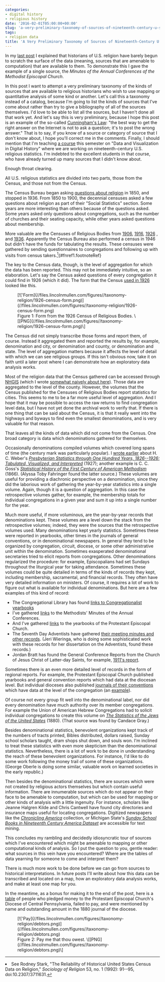 ```yaml
---
categories:
- digital history
- religious history
date: '2016-02-01T05:00:00+00:00'
slug: 'a-very-preliminary-taxonomy-of-sources-of-nineteenth-century-u-s-religious-data'
tags:
- religion data
title: 'A Very Preliminary Taxonomy of Sources of Nineteenth-Century U.S. Religious Data'
---
```


In my [last post](http://usreligion.blogspot.com/2016/01/Where-the-Problem-with-Historical-Data-about-U-S-Religion-Really-Lies.html) I explained that historians of U.S. religion have barely begun to scratch the surface of the data (meaning, sources that are amenable to computation) that are available to them. To demonstrate this I gave the example of a single source, the *Minutes of the Annual Conferences of the Methodist Episcopal Church*.

In this post I want to attempt a very preliminary taxonomy of the kinds of sources that are available to religious historians who wish to use mapping or quantitative analysis of some kind or another. Let's call this a taxonomy instead of a catalog, because I'm going to list the kinds of sources that I've come about rather than try to give a bibliography of all of the sources themselves. I'd love to be able to list all the sources, but I haven't done all that work yet. And let's say this is very preliminary, because I hope this post is an example of the so-called [Cunningham's Law](https://meta.wikimedia.org/wiki/Cunningham%27s_Law): "the best way to get the right answer on the Internet is not to ask a question; it's to post the wrong answer." That is to say, if you know of a source or category of source that I don't know about, I hope you'll correct me in the comments. Finally, I should mention that I'm teaching [a course](http://lincolnmullen.com/courses/data-dh.2016/) this semester on "Data and Visualization in Digital History" where we are working on nineteenth-century U.S. religious statistics. I'm indebted to the excellent students in that course, who have already turned up many sources that I didn't know about.

Enough throat clearing.

All U.S. religious statistics are divided into two parts, those from the Census, and those not from the Census.

<!--more-->
The Census Bureau began asking [questions about religion](https://ask.census.gov/faq.php?id=5000&faqId=29) in 1850, and stopped in 1936. From 1850 to 1900, the decennial censuses asked a few questions about religion as part of their "Social Statistics" section. Some years are more interesting than others because of the questions asked. Some years asked only questions about congregations, such as the number of churches and their seating capacity, while other years asked questions about membership.

More valuable are the Censuses of Religious Bodies from [1906](http://catalog.hathitrust.org/Record/001408064), [1916](http://catalog.hathitrust.org/Record/001408065), [1926](http://catalog.hathitrust.org/Record/001408066) , and [1936](http://catalog.hathitrust.org/Record/001408067). Apparently the Census Bureau also performed a census in 1946 but didn't have the funds for tabulating the results. These censuses were gathered by sending questionnaires to congregations and following up with visits from census takers.[<sup>1</sup>](#fn1){\#fnref1.footnoteRef}

The key to the Census data, though, is the level of aggregation for which the data has been reported. This may not be immediately intuitive, so an elaboration. Let's say the Census asked questions of every congregation it could find in 1926 (which it did). The form that the Census [used in 1926](http://www2.census.gov/prod2/decennial/documents/13949806v1ch1.pdf) looked like this.
<figure id="figure-1">
[!['Form](//files.lincolnmullen.com/figures//taxonomy-religion/1926-census-form.png)](//files.lincolnmullen.com/figures//taxonomy-religion/1926-census-form.png)
<figcaption>
Figure 1: Form from the 1926 Census of Religious Bodies. \[[PNG](//files.lincolnmullen.com/figures//taxonomy-religion/1926-census-form.png)\]
</figcaption>
</figure>
The Census did not simply transcribe those forms and report them, of course. Instead it aggregated them and reported the results by, for example, denomination and city, or denomination and county, or denomination and state. The level of aggregation matters because it affects the level of detail with which we can see religious groups. If this isn't obvious now, take it on faith until a later post where I can demonstrate how an exploratory data analysis works.

Most of the religion data that the Census gathered can be accessed through [NHGIS](https://nhgis.org/) (which I wrote [somewhat naively about here](http://usreligion.blogspot.com/2013/10/historical-religion-data-in-nhgis-and.html)). Those data are aggregated to the level of the county. However, the volumes that the Census published for the Censuses of Religious Bodies report statistics for cities. This seems to me to be a far more useful level of aggregation. And I hope that it may be possible to access the raw returns to find congregation level data, but I have not yet done the archival work to verify that. If there is one thing that can be said about the Census, it is that it really went into the highways and byways to find even the smallest denominations, and is very valuable for that reason.

That leaves all the kinds of data which did not come from the Census. One broad category is data which denominations gathered for themselves.

Occasionally denominations compiled volumes which covered long spans of time (the century mark was particularly popular). I [wrote earlier](http://usreligion.blogspot.com/2014/08/visualizing-presbyterian-statistics.html) about H. C. Weber's *[Presbyterian Statistics through One Hundred Years, 1826--1926: Tabulated, Visualized, and Interpreted](http://catalog.hathitrust.org/Record/007109885)* (1927); another example is C. C. Goss's *[Statistical History of the First Century of American Methodism](http://catalog.hathitrust.org/Record/008626507)* (1866). (Alyssa Toby Fahringer found the latter source.) These volumes are useful for providing a diachronic perspective on a denomination, since they did the laborious work of gathering the year-by-year statistics into a single volume. Again, though it is a question of aggregation. In this case the retrospective volumes gather, for example, the membership totals for individual congregations in a given year and sum it up into a single number for the year.

Much more useful, if more voluminous, are the year-by-year records that denominations kept. These volumes are a level down the stack from the retrospective volumes; indeed, they were the sources that the retrospective volumes used. Many denominations kept yearly statistics. Sometimes these were reported in yearbooks, other times in the journals of general conventions, or in denominational newspapers. In general they tend to be organized by congregation, circuit, diocese, or some other administrative unit within the denomination. Sometimes exasperated denominational secretaries tried to elicit reports from congregations. Other denominations regularized the procedure: for example, Episcopalians had set Sundays throughout the liturgical year for taking attendance. Sometimes these volumes could be quite detailed in terms of the kinds of records they kept, including membership, sacramental, and financial records. They often have very detailed information on ministers. Of course, it requires a lot of work to figure out what is available for individual denominations. But here are a few examples of this kind of record:

-   The Congregational Library has found [links to Congregationalist yearbooks](http://www.congregationallibrary.org/periodicals/yearbooks)
-   I've gathered [links](http://notebook.lincolnmullen.com/Methodist%20Minutes%20of%20the%20Annual%20Conferences) to the Methodists' Minutes of the Annual Conferences.
-   And I've gathered [links](http://notebook.lincolnmullen.com/Protestant%20Episcopal%20Church%20yearbooks) to the yearbooks of the Protestant Episcopal Church.
-   The Seventh Day Adventists have gathered [their meeting minutes and other records](http://documents.adventistarchives.org/default.aspx). (Jeri Wieringa, who is doing some sophisticated work with these records for her dissertation on the Adventists, found these records.)
-   Jordan Bratt has found the General Conference Reports from the Church of Jesus Christ of Latter-day Saints, for example, [1911's report](Conference%20reports%20of%20The%20Church%20of%20Jesus%20Christ%20of%20Latter-day%20Saints).

Sometimes there is an even more detailed level of records in the form of regional reports. For example, the Protestant Episcopal Church published yearbooks and general convention reports which had data at the diocesan level. But individual dioceses also published [journals of their conventions](http://catalog.hathitrust.org/Search/Home?lookfor=annual%20convention%20diocese&searchtype=all&ft=ft&setft=true) which have data at the level of the congregation (an [example](http://babel.hathitrust.org/cgi/pt?id=nyp.33433070790765;view=1up;seq=106)).

Of course not every group fit well into the denominational label, nor did every denomination have much authority over its member congregations. For example the Union of American Hebrew Congregations had to solicit individual congregations to create this volume on *[The Statistics of the Jews of the United States](http://babel.hathitrust.org/cgi/pt?id=hvd.hnrqec;view=1up;seq=5)* (1880). (That source was found by Candace Gray.)

Besides denominational statistics, benevolent organizations kept track of the numbers of tracts printed, Bibles distributed, dollars raised, Sunday school scholars taught, dram shops shut down, and souls won. I'm inclined to treat these statistics with even more skepticism than the denominational statistics. Nevertheless, there is a lot of work to be done in understanding the reach of these benevolent organizations. For instance, I'd like to do some work following the money trail of some of these organizations. (George Oberle is doing some similar, valuable work on learned societies in the early republic.)

Then besides the denominational statistics, there are sources which were not created by religious actors themselves but which contain useful information. There are innumerable sources which do not appear on their face to be amenable to computation, but which can be used for mapping or other kinds of analysis with a little ingenuity. For instance, scholars like Jeanne Halgren Kilde and Chris Cantwell have found city directories and insurance maps useful for locating congregations. Digitized newspapers like the *[Chronicling America](http://chroniclingamerica.loc.gov/)* collection, or Michigan State's *[Sunday School Books in Nineteenth Century America Dataset](https://www.lib.msu.edu/ssbdata/)* are accessible for text mining.

This concludes my rambling and decidedly idiosyncratic tour of sources which I've encountered which might be amenable to mapping or other computational kinds of analysis. So I put the question to you, gentle reader: what sources in this vein have you encountered? Where are the tables of data yearning for someone to come and interpret them?

There is much more work to be done before we can go from sources to historical interpretations. In future posts I'll write about how this data can be transcribed and located on a map, how an exploratory data analysis works, and make at least one map for you.

In the meantime, as a bonus for making it to the end of the post, here is a [table](http://babel.hathitrust.org/cgi/pt?id=wu.89072975139;view=1up;seq=110) of people who pledged money to the Protestant Episcopal Church's Diocese of Central Pennsylvania, failed to pay, and were mentioned by name and outstanding amount in the 1880 journal of the diocese.
<figure id="figure-2">
[!['Pay](//files.lincolnmullen.com/figures//taxonomy-religion/debtors.png)](//files.lincolnmullen.com/figures//taxonomy-religion/debtors.png)
<figcaption>
Figure 2: Pay me that thou owest. \[[PNG](//files.lincolnmullen.com/figures//taxonomy-religion/debtors.png)\]
</figcaption>
</figure>
<section class="footnotes">

------------------------------------------------------------------------

<li id="fn1">
See Rodney Stark, "The Reliability of Historical United States Census Data on Religion," <em>Sociology of Religion</em> 53, no. 1 (1992): 91--95, doi:10.2307/3711631.<a href="#fnref1">↩</a>
</li>
</section>
